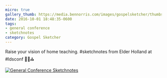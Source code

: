 ```yaml
---
micro: true
gallery_thumb: https://media.bennorris.com/images/gospelsketcher/thumbs/oct-16-3-holland-01.jpg
date: 2016-10-01 18:48:35-0600
tags:
- general conference
- sketchnotes
category: Gospel Sketcher
---
```


Raise your vision of home teaching. #sketchnotes from Elder Holland at #ldsconf ✍🏼⛪️

[![General Conference Sketchnotes](https://media.bennorris.com/images/gospelsketcher/general-conference/oct-2016/oct-16-3-holland-01.jpg)](https://media.bennorris.com/images/gospelsketcher/general-conference/oct-2016/oct-16-3-holland-01.jpg)
